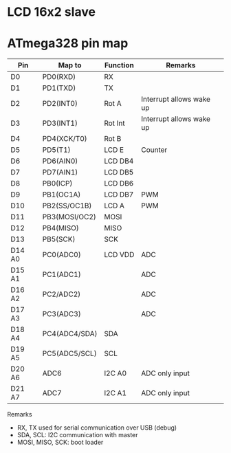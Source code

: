 # LCD 16x2 slave
# ATmega328 pin map

| Pin    | Map to        | Function | Remarks
| ------ | ------------- | -------- | -------
| D0     | PD0(RXD)      | RX       |
| D1     | PD1(TXD)      | TX       |
| D2     | PD2(INT0)     | Rot A    | Interrupt allows wake up
| D3     | PD3(INT1)     | Rot Int  | Interrupt allows wake up
| D4     | PD4(XCK/T0)   | Rot B    |
| D5     | PD5(T1)       | LCD E    | Counter
| D6     | PD6(AIN0)     | LCD DB4  |
| D7     | PD7(AIN1)     | LCD DB5  |
| D8     | PB0(ICP)      | LCD DB6  |
| D9     | PB1(OC1A)     | LCD DB7  | PWM
| D10    | PB2(SS/OC1B)  | LCD A    | PWM
| D11    | PB3(MOSI/OC2) | MOSI     |
| D12    | PB4(MISO)     | MISO     |
| D13    | PB5(SCK)      | SCK      |
| D14 A0 | PC0(ADC0)     | LCD VDD  | ADC
| D15 A1 | PC1(ADC1)     |          | ADC
| D16 A2 | PC2/ADC2)     |          | ADC
| D17 A3 | PC3(ADC3)     |          | ADC
| D18 A4 | PC4(ADC4/SDA) | SDA      |
| D19 A5 | PC5(ADC5/SCL) | SCL      |
| D20 A6 | ADC6          | I2C A0   | ADC only input
| D21 A7 | ADC7          | I2C A1   | ADC only input

Remarks
* RX, TX used for serial communication over USB (debug)
* SDA, SCL: I2C communication with master
* MOSI, MISO, SCK: boot loader